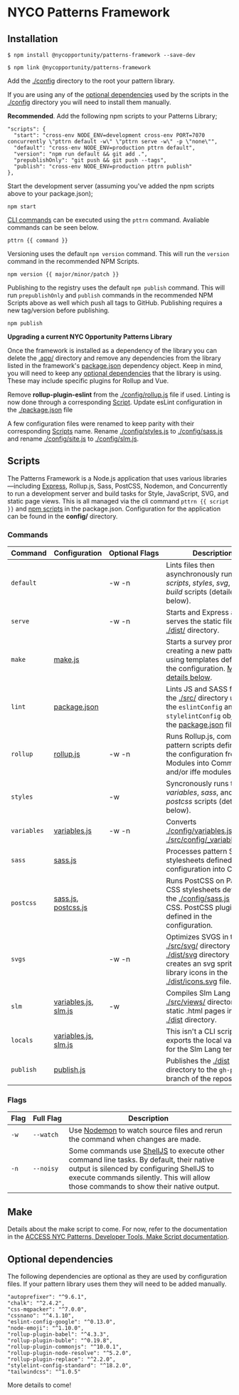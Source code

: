 # NYCO Patterns Framework

## Installation

    $ npm install @nycopportunity/patterns-framework --save-dev

    $ npm link @nycopportunity/patterns-framework

Add the [./config](https://github.com/CityOfNewYork/nyco-patterns-framework/tree/master/config) directory to the root your pattern library.

If you are using any of the [optional dependencies](#optional-dependencies) used by the scripts in the <u>./config</u> directory you will need to install them manually.

**Recommended**. Add the following npm scripts to your Patterns Library;

    "scripts": {
      "start": "cross-env NODE_ENV=development cross-env PORT=7070 concurrently \"pttrn default -w\" \"pttrn serve -w\" -p \"none\"",
      "default": "cross-env NODE_ENV=production pttrn default",
      "version": "npm run default && git add .",
      "prepublishOnly": "git push && git push --tags",
      "publish": "cross-env NODE_ENV=production pttrn publish"
    },

Start the development server (assuming you've added the npm scripts above to your package.json);

    npm start

[CLI commands](#commands) can be executed using the `pttrn` command. Avaliable commands can be seen below.

    pttrn {{ command }}

Versioning uses the default `npm version` command. This will run the `version` command in the recommended NPM Scripts.

    npm version {{ major/minor/patch }}

Publishing to the registry uses the default `npm publish` command. This will run `prepublishOnly` and `publish` commands in the recommended NPM Scripts above as well which push all tags to GitHub. Publishing requires a new tag/version before publishing.

    npm publish

**Upgrading a current NYC Opportunity Patterns Library**

Once the framework is installed as a dependency of the library you can delete the <u>.app/</u> directory and remove any dependencies from the library listed in the framework's [package.json](https://github.com/CityOfNewYork/nyco-patterns-framework/blob/master/package.json) dependency object. Keep in mind, you will need to keep any [optional dependencies](#optional-dependencies) that the library is using. These may include specific plugins for Rollup and Vue.

Remove **rollup-plugin-eslint** from the <u>./config/rollup.js</u> file if used. Linting is now done through a corresponding [Script](#scripts). Update esLint configuration in the <u>./package.json</u> file

A few configuration files were renamed to keep parity with their corresponding [Scripts](#scripts) name. Rename <u>./config/styles.js</u> to <u>./config/sass.js</u> and rename <u>./config/site.js</u> to <u>./config/slm.js</u>.

## Scripts

The Patterns Framework is a Node.js application that uses various libraries—including [Express](https://expressjs.com/), Rollup.js, Sass, PostCSS, Nodemon, and Concurrently to run a development server and build tasks for Style, JavaScript, SVG, and static page views. This is all managed via the cli command `pttrn {{ script }}` and [npm scripts](https://docs.npmjs.com/misc/scripts) in the package.json. Configuration for the application can be found in the **config/** directory.

### Commands

Command     | Configuration                      | Optional&nbsp;Flags | Description
------------|------------------------------------|---------------------|-
`default`   |                                    | -w -n               | Lints files then asynchronously runs the _scripts_, _styles_, _svg_, and _build_ scripts (detailed below).
`serve`     |                                    | -w -n               | Starts and Express app that serves the static files in the <u>./dist/</u> directory.
`make`      | <u>make.js</u>                     |                     | Starts a survey prompt for creating a new pattern using templates defined in the configuration. [More details below](#make).
`lint`      | <u>package.json</u>                |                     | Lints JS and SASS files in the <u>./src/</u> directory using the `eslintConfig` and `stylelintConfig` objects in the <u>package.json</u> file.
`rollup `   | <u>rollup.js</u>                   | -w -n               | Runs Rollup.js, compiling pattern scripts defined in the configuration from ES Modules into CommonJS and/or iffe modules.
`styles`    |                                    | -w                  | Syncronously runs the _variables_, _sass_, and _postcss_ scripts (detailed below).
`variables` | <u>variables.js</u>                | -w -n               | Converts <u>./config/variables.js</u> into <u>./src/config/_variables.scss</u>.
`sass`      | <u>sass.js</u>                     |                     | Processes pattern Sass stylesheets defined in the configuration into CSS.
`postcss`   | <u>sass.js</u>, <u>postcss.js</u>  |                     | Runs PostCSS on Patterns CSS stylesheets defined in the <u>./config/sass.js</u> into CSS. PostCSS plugins are defined in the configuration.
`svgs`      |                                    | -w -n               | Optimizes SVGS in the <u>./src/svg/</u> directory into the <u>./dist/svg</u> directory and creates an svg sprite for library icons in the <u>./dist/icons.svg</u> file.
`slm`       | <u>variables.js</u>, <u>slm.js</u> | -w                  | Compiles Slm Lang files in <u>./src/views/</u> directory into static .html pages in the <u>./dist</u> directory.
`locals`    | <u>variables.js</u>, <u>slm.js</u> |                     | This isn't a CLI script but it exports the local variables for the Slm Lang templates.
`publish`   | <u>publish.js</u>                  |                     | Publishes the <u>./dist</u> directory to the `gh-pages` branch of the repository.

### Flags

Flag | Full&nbsp;Flag | Description
-----|----------------|-
`-w` | `--watch`      | Use [Nodemon](https://www.npmjs.com/package/nodemon) to watch source files and rerun the command when changes are made.
`-n` | `--noisy`      | Some commands use [ShellJS](https://www.npmjs.com/package/shelljs) to execute other command line tasks. By default, their native output is silenced by configuring ShellJS to execute commands silently. This will allow those commands to show their native output.

## Make

Details about the make script to come. For now, refer to the documentation in the [ACCESS NYC Patterns, Developer Tools, Make Script documentation](https://accesspatterns.cityofnewyork.us/developer-tools#make-script).

## Optional dependencies

The following dependencies are optional as they are used by configuration files. If your pattern library uses them they will need to be added manually.

    "autoprefixer": "^9.6.1",
    "chalk": "^2.4.2",
    "css-mqpacker": "^7.0.0",
    "cssnano": "^4.1.10",
    "eslint-config-google": "^0.13.0",
    "node-emoji": "^1.10.0",
    "rollup-plugin-babel": "^4.3.3",
    "rollup-plugin-buble": "^0.19.8",
    "rollup-plugin-commonjs": "^10.0.1",
    "rollup-plugin-node-resolve": "^5.2.0",
    "rollup-plugin-replace": "^2.2.0",
    "stylelint-config-standard": "^18.2.0",
    "tailwindcss": "^1.0.5"

More details to come!